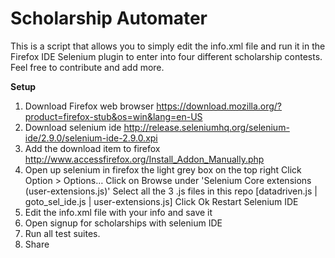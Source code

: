 # Scholarship Automater

This is a script that allows you to simply edit the info.xml file and run it in the Firefox IDE Selenium plugin to enter into four different scholarship contests. Feel free to contribute and add more.

<b>Setup</b>

1. Download Firefox web browser https://download.mozilla.org/?product=firefox-stub&os=win&lang=en-US
2. Download selenium ide http://release.seleniumhq.org/selenium-ide/2.9.0/selenium-ide-2.9.0.xpi
3. Add the download item to firefox http://www.accessfirefox.org/Install_Addon_Manually.php 
4. Open up selenium in firefox the light grey box on the top right
    Click Option > Options…
    Click on Browse under 'Selenium Core extensions (user-extensions.js)'
    Select all the 3 .js files in this repo [datadriven.js | goto_sel_ide.js | user-extensions.js]
    Click Ok
    Restart Selenium IDE
5. Edit the info.xml file with your info and save it
6. Open signup for scholarships with selenium IDE
7. Run all test suites.
8. Share
